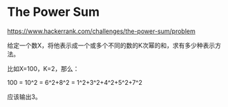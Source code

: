 # The Power Sum

https://www.hackerrank.com/challenges/the-power-sum/problem

给定一个数X，将他表示成一个或多个不同的数的K次幂的和，求有多少种表示方法。

比如X=100，K=2，那么：

100 = 10^2 = 6^2+8^2 = 1^2+3^2+4^2+5^2+7^2

应该输出3。


